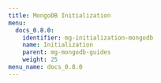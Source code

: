```yaml
---
title: MongoDB Initialization
menu:
  docs_0.8.0:
    identifier: mg-initialization-mongodb
    name: Initialization
    parent: mg-mongodb-guides
    weight: 25
menu_name: docs_0.8.0
---
```


